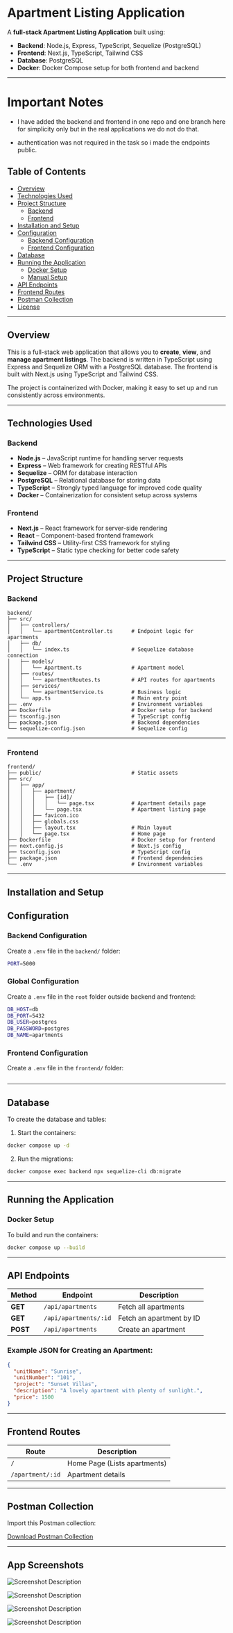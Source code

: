 
# Apartment Listing Application

A **full-stack Apartment Listing Application** built using:

- **Backend**: Node.js, Express, TypeScript, Sequelize (PostgreSQL)
- **Frontend**: Next.js, TypeScript, Tailwind CSS
- **Database**: PostgreSQL
- **Docker**: Docker Compose setup for both frontend and backend

---
# Important Notes
 - I have added the backend and frontend in one repo and one branch here for simplicity only but in the real applications we do not do that.

 - authentication was not required in the task so i made the endpoints public.


## Table of Contents

- [Overview](#overview)
- [Technologies Used](#technologies-used)
- [Project Structure](#project-structure)
  - [Backend](#backend)
  - [Frontend](#frontend)
- [Installation and Setup](#installation-and-setup)
- [Configuration](#configuration)
  - [Backend Configuration](#backend-configuration)
  - [Frontend Configuration](#frontend-configuration)
- [Database](#database)
- [Running the Application](#running-the-application)
  - [Docker Setup](#docker-setup)
  - [Manual Setup](#manual-setup)
- [API Endpoints](#api-endpoints)
- [Frontend Routes](#frontend-routes)
- [Postman Collection](#postman-collection)
- [License](#license)

---

## Overview

This is a full-stack web application that allows you to **create**, **view**, and **manage apartment listings**. The backend is written in TypeScript using Express and Sequelize ORM with a PostgreSQL database. The frontend is built with Next.js using TypeScript and Tailwind CSS.

The project is containerized with Docker, making it easy to set up and run consistently across environments.

---

## Technologies Used

### Backend
- **Node.js** – JavaScript runtime for handling server requests  
- **Express** – Web framework for creating RESTful APIs  
- **Sequelize** – ORM for database interaction  
- **PostgreSQL** – Relational database for storing data  
- **TypeScript** – Strongly typed language for improved code quality  
- **Docker** – Containerization for consistent setup across systems  

### Frontend
- **Next.js** – React framework for server-side rendering  
- **React** – Component-based frontend framework  
- **Tailwind CSS** – Utility-first CSS framework for styling  
- **TypeScript** – Static type checking for better code safety  

---

## Project Structure

### Backend
```plaintext
backend/
├── src/
│   ├── controllers/
│   │   └── apartmentController.ts      # Endpoint logic for apartments
│   ├── db/
│   │   └── index.ts                    # Sequelize database connection
│   ├── models/
│   │   └── Apartment.ts                # Apartment model
│   ├── routes/
│   │   └── apartmentRoutes.ts          # API routes for apartments
│   ├── services/
│   │   └── apartmentService.ts         # Business logic
│   └── app.ts                          # Main entry point
├── .env                                # Environment variables
├── Dockerfile                          # Docker setup for backend
├── tsconfig.json                       # TypeScript config
├── package.json                        # Backend dependencies
└── sequelize-config.json               # Sequelize config
```

---

### Frontend
```plaintext
frontend/
├── public/                             # Static assets
├── src/
│   ├── app/
│   │   ├── apartment/
│   │   │   ├── [id]/
│   │   │   │   └── page.tsx            # Apartment details page
│   │   │   └── page.tsx                # Apartment listing page
│   │   ├── favicon.ico
│   │   ├── globals.css
│   │   ├── layout.tsx                  # Main layout
│   │   └── page.tsx                    # Home page
├── Dockerfile                          # Docker setup for frontend
├── next.config.js                      # Next.js config
├── tsconfig.json                       # TypeScript config
├── package.json                        # Frontend dependencies
└── .env                                # Environment variables
```

---

## Installation and Setup


## Configuration

### Backend Configuration
Create a `.env` file in the `backend/` folder:
```bash
PORT=5000
```

### Global Configuration
Create a `.env` file in the `root` folder outside backend and frontend:
```bash
DB_HOST=db
DB_PORT=5432
DB_USER=postgres
DB_PASSWORD=postgres
DB_NAME=apartments
```

### Frontend Configuration
Create a `.env` file in the `frontend/` folder:
```bash
```

---

## Database

To create the database and tables:
1. Start the containers:
```bash
docker compose up -d
```

2. Run the migrations:
```bash
docker compose exec backend npx sequelize-cli db:migrate
```

---

## Running the Application

### Docker Setup
To build and run the containers:
```bash
docker compose up --build
```




---

## API Endpoints

| Method | Endpoint | Description |
|--------|----------|-------------|
| **GET** | `/api/apartments` | Fetch all apartments |
| **GET** | `/api/apartments/:id` | Fetch an apartment by ID |
| **POST** | `/api/apartments` | Create an apartment |

### Example JSON for Creating an Apartment:
```json
{
  "unitName": "Sunrise",
  "unitNumber": "101",
  "project": "Sunset Villas",
  "description": "A lovely apartment with plenty of sunlight.",
  "price": 1500
}
```

---

## Frontend Routes

| Route | Description |
|-------|-------------|
| `/` | Home Page (Lists apartments) |
| `/apartment/:id` | Apartment details |

---

## Postman Collection

Import this Postman collection:

[Download Postman Collection](./postman_collection.json)

---

## App Screenshots
![Screenshot Description](./app_screenshots/1.png)

![Screenshot Description](./app_screenshots/2.png)

![Screenshot Description](./app_screenshots/3.png)

![Screenshot Description](./app_screenshots/4.png)

